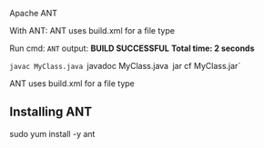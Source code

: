 Apache ANT

With ANT:
ANT uses build.xml for a file type

Run cmd:
`ANT`
output:
**BUILD SUCCESSFUL**
**Total time: 2 seconds**


`javac MyClass.java
`javadoc MyClass.java`
`jar cf MyClass.jar`

ANT uses build.xml for a file type

## Installing ANT

sudo yum  install -y ant

